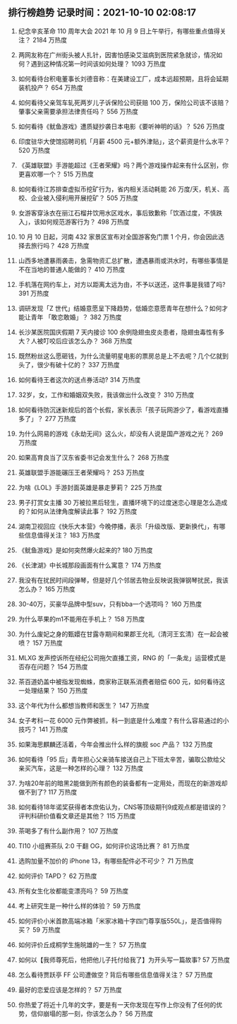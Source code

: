 
## 排行榜趋势 记录时间：2021-10-10 02:08:17
  
  1. 纪念辛亥革命 110 周年大会 2021 年 10 月 9 日上午举行，有哪些重点值得关注？ 2184 万热度
    
  2. 两网友称在广州街头被人扎针，因害怕感染艾滋病到医院紧急就诊，情况如何？遇到这种情况第一时间该如何处理？ 1093 万热度
    
  3. 如何看待台积电董事长刘德音称：在美建设工厂，成本远超预期，且将会延期装机投产？ 654 万热度
    
  4. 如何看待父亲驾车轧死两岁儿子诉保险公司获赔 100 万，保险公司该不该赔？肇事父亲需要承担法律责任吗？ 556 万热度
    
  5. 如何看待《鱿鱼游戏》遭质疑抄袭日本电影《要听神明的话》？ 526 万热度
    
  6. 印度驻华大使馆招聘司机「月薪 4500 元+额外津贴」，这个薪资是什么水平？ 520 万热度
    
  7. 《英雄联盟》手游能超过《王者荣耀》吗？两个游戏操作起来有什么区别，你更喜欢哪一个？ 515 万热度
    
  8. 如何看待江苏排查虚拟币挖矿行为，省内相关活动耗能 26 万度/天，机关、高校、企业被入侵利用开展挖矿？ 505 万热度
    
  9. 女游客穿泳衣在丽江石榴井饮用水区戏水，事后致歉称「饮酒过度，不慎跌入」，该如何规范游客行为？ 498 万热度
    
  10. 10 月 10 日起，河南 432 家景区宣布对全国游客免门票 1 个月，你会因此选择去旅行吗？ 428 万热度
    
  11. 山西多地遭暴雨袭击，急需物资汇总扩散，遭遇暴雨或洪水时，有哪些事情是不在当地的普通人能做的？ 410 万热度
    
  12. 手机落在网约车上，对方以距离太远为由，不予以送还，这件事是我错了吗? 391 万热度
    
  13. 调研发现「Z 世代」结婚意愿呈下降趋势，低婚恋意愿青年在想什么？如何才能让青年 「敢恋敢婚」？ 382 万热度
    
  14. 长沙某医院国庆假期 7 天内接诊 100 余例隐翅虫皮炎患者，隐翅虫毒性有多大？人被叮咬后应该怎么办？ 368 万热度
    
  15. 既然粉丝这么愿砸钱，为什么流量明星电影的票房总是上不去呢？几个亿就到头了，很少有破十亿的？ 337 万热度
    
  16. 如何看待王者这次的送点券活动? 314 万热度
    
  17. 32岁，女，工作和婚姻双失败，我该做出什么改变？ 310 万热度
    
  18. 如何看待防沉迷新规后的首个长假，家长表示「孩子玩网游少了，看游戏直播多了」？ 277 万热度
    
  19. 为什么网易的游戏《永劫无间》这么火，却没有人说是国产游戏之光？ 269 万热度
    
  20. 如果高育良当了汉东省委书记会发生什么？ 268 万热度
    
  21. 英雄联盟手游能碾压王者荣耀吗？ 253 万热度
    
  22. 为啥《LOL》手游封面英雄是暴走萝莉？ 225 万热度
    
  23. 男子打赏女主播 30 万被拉黑后轻生，直播环境下的过度迷恋心理是怎么造成的？如何从法律角度解读此事？ 192 万热度
    
  24. 湖南卫视回应《快乐大本营》今晚停播，表示「升级改版、更新换代」，有哪些信息值得关注？ 183 万热度
    
  25. 《鱿鱼游戏》是如何突然爆火起来的? 180 万热度
    
  26. 《长津湖》中长城那段画面有什么寓意？ 174 万热度
    
  27. 我没有在扰民时间段弹琴，但是好几个邻居去物业反映说我弹钢琴扰民，我该怎么办？ 165 万热度
    
  28. 30-40万，买豪华品牌中型suv，只有bba一个选项吗？ 160 万热度
    
  29. 为什么苹果的m1不能用在手机上？ 158 万热度
    
  30. 为什么废妃之身的甄嬛在甘露寺期间和果郡王允礼（清河王玄清）在一起会被喷？ 157 万热度
    
  31. MLXG 发声控诉所在经纪公司拖欠直播工资，RNG 的「一条龙」运营模式是否存在问题？ 154 万热度
    
  32. 茶百道奶盖中被指发现蜘蛛，商家称正联系消费者赔偿 600 元，如何看待这一处理结果？ 150 万热度
    
  33. 这个年代为什么都想当教师和医生？ 147 万热度
    
  34. 女子考科一花 6000 元作弊被抓，科一到底是什么难度？有什么容易通过的小技巧？ 141 万热度
    
  35. 如果海思麒麟还活着，今年会推出什么样的旗舰 soc 产品？ 132 万热度
    
  36. 如何看待「95 后」青年担心父亲骑车接送自己上下班太辛苦，骗取公款给父亲买汽车，这是一种怎样的心理？ 132 万热度
    
  37. 为啥20年前的暗黑2能做到所有颜色的装备都有一定用处，而现在的新游戏却做不到了? 117 万热度
    
  38. 如何看待18年诺奖获得者本庶佑认为，CNS等顶级期刊9成观点都是错误的？评判科研价值看文章还是其他？ 115 万热度
    
  39. 茶喝多了有什么副作用？ 107 万热度
    
  40. TI10 小组赛茶队 2:0 干翻 OG，如何评价这场比赛？ 81 万热度
    
  41. 选购加量不加价的 iPhone 13，有哪些配件必不可少？ 71 万热度
    
  42. 如何评价 TAPD？ 62 万热度
    
  43. 所有女生化妆都能变漂亮吗？ 59 万热度
    
  44. 考上研究生是一种什么样的体验？ 59 万热度
    
  45. 如何评价小米首款高端冰箱「米家冰箱十字四门尊享版550L」，是否值得购买？ 59 万热度
    
  46. 如何评价丘成桐学生施皖雄的一生？ 57 万热度
    
  47. 如何以【我师尊死后，他把他儿子托付给我了】为开头写一篇故事? 57 万热度
    
  48. 怎么看待贾跃亭 FF 公司遭做空？背后有哪些信息值得关注？ 57 万热度
    
  49. 最好的恋爱应该是怎样的？ 57 万热度
    
  50. 你热爱了将近十几年的文字，要是有一天你发现在写作上你没有了任何的优势，信仰崩塌的那一刻，你该怎么办？ 56 万热度
    